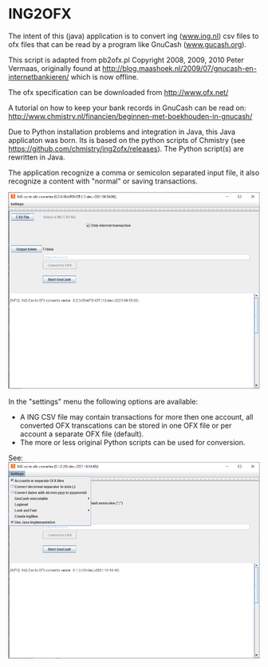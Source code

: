 # ING2OFX

The intent of this (java) application  is to convert ing (www.ing.nl) csv files to ofx files 
that can be read by a program like GnuCash (www.gucash.org).

This script is adapted from pb2ofx.pl Copyright 2008, 2009, 2010 Peter Vermaas,
originally found at http://blog.maashoek.nl/2009/07/gnucash-en-internetbankieren/ 
which is now offline.

The ofx specification can be downloaded from http://www.ofx.net/

A tutorial on how to keep your bank records in GnuCash can be read on:
http://www.chmistry.nl/financien/beginnen-met-boekhouden-in-gnucash/

Due to Python installation problems and integration in Java, this Java applicaton was born.
Its is based on the python scripts of Chmistry (see https://github.com/chmistry/ing2ofx/releases).
The Python script(s) are rewritten in Java.

The application recognize a comma or semicolon separated input file, it also recognize a content with "normal" or saving transactions.

![Main screen ing2ofx](https://github.com/RSHKwee/ing2ofx/blob/master/ing2ofxMain.PNG)

In the "settings" menu the following options are available:
- A ING CSV file may contain transactions for more then one account, all converted OFX transcations can be stored in one OFX file or per account a separate OFX file (default).
- The more or less original Python scripts can be used for conversion.

See:
![Settings menu](https://github.com/RSHKwee/ing2ofx/blob/master/ing2ofxSettings.PNG)

